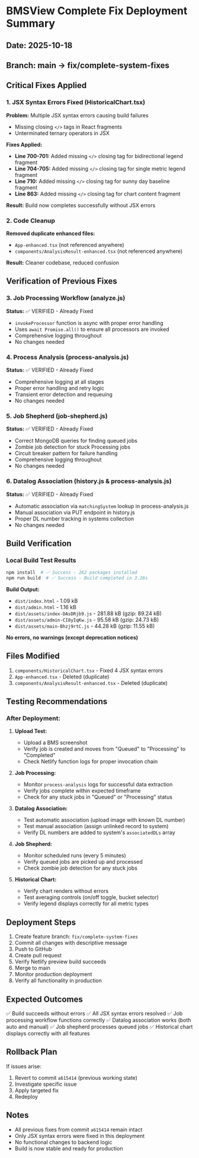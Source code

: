 # BMSView Complete Fix Deployment Summary

## Date: 2025-10-18
## Branch: main → fix/complete-system-fixes

## Critical Fixes Applied

### 1. JSX Syntax Errors Fixed (HistoricalChart.tsx)
**Problem:** Multiple JSX syntax errors causing build failures
- Missing closing `</>` tags in React fragments
- Unterminated ternary operators in JSX

**Fixes Applied:**
- **Line 700-701:** Added missing `</>` closing tag for bidirectional legend fragment
- **Line 704-705:** Added missing `</>` closing tag for single metric legend fragment  
- **Line 710:** Added missing `</>` closing tag for sunny day baseline fragment
- **Line 863:** Added missing `</>` closing tag for chart content fragment

**Result:** Build now completes successfully without JSX errors

### 2. Code Cleanup
**Removed duplicate enhanced files:**
- `App-enhanced.tsx` (not referenced anywhere)
- `components/AnalysisResult-enhanced.tsx` (not referenced anywhere)

**Result:** Cleaner codebase, reduced confusion

## Verification of Previous Fixes

### 3. Job Processing Workflow (analyze.js)
**Status:** ✅ VERIFIED - Already Fixed
- `invokeProcessor` function is async with proper error handling
- Uses `await Promise.all()` to ensure all processors are invoked
- Comprehensive logging throughout
- No changes needed

### 4. Process Analysis (process-analysis.js)
**Status:** ✅ VERIFIED - Already Fixed
- Comprehensive logging at all stages
- Proper error handling and retry logic
- Transient error detection and requeuing
- No changes needed

### 5. Job Shepherd (job-shepherd.js)
**Status:** ✅ VERIFIED - Already Fixed
- Correct MongoDB queries for finding queued jobs
- Zombie job detection for stuck Processing jobs
- Circuit breaker pattern for failure handling
- Comprehensive logging throughout
- No changes needed

### 6. Datalog Association (history.js &amp; process-analysis.js)
**Status:** ✅ VERIFIED - Already Fixed
- Automatic association via `matchingSystem` lookup in process-analysis.js
- Manual association via PUT endpoint in history.js
- Proper DL number tracking in systems collection
- No changes needed

## Build Verification

### Local Build Test Results
```bash
npm install  # ✅ Success - 262 packages installed
npm run build  # ✅ Success - Build completed in 3.26s
```

**Build Output:**
- `dist/index.html` - 1.09 kB
- `dist/admin.html` - 1.16 kB
- `dist/assets/index-DAsDRjb9.js` - 281.88 kB (gzip: 89.24 kB)
- `dist/assets/admin-CI8yIqKw.js` - 95.58 kB (gzip: 24.73 kB)
- `dist/assets/main-Bhzj9rtC.js` - 44.28 kB (gzip: 11.55 kB)

**No errors, no warnings (except deprecation notices)**

## Files Modified

1. `components/HistoricalChart.tsx` - Fixed 4 JSX syntax errors
2. `App-enhanced.tsx` - Deleted (duplicate)
3. `components/AnalysisResult-enhanced.tsx` - Deleted (duplicate)

## Testing Recommendations

### After Deployment:
1. **Upload Test:**
   - Upload a BMS screenshot
   - Verify job is created and moves from "Queued" to "Processing" to "Completed"
   - Check Netlify function logs for proper invocation chain

2. **Job Processing:**
   - Monitor `process-analysis` logs for successful data extraction
   - Verify jobs complete within expected timeframe
   - Check for any stuck jobs in "Queued" or "Processing" status

3. **Datalog Association:**
   - Test automatic association (upload image with known DL number)
   - Test manual association (assign unlinked record to system)
   - Verify DL numbers are added to system's `associatedDLs` array

4. **Job Shepherd:**
   - Monitor scheduled runs (every 5 minutes)
   - Verify queued jobs are picked up and processed
   - Check zombie job detection for any stuck jobs

5. **Historical Chart:**
   - Verify chart renders without errors
   - Test averaging controls (on/off toggle, bucket selector)
   - Verify legend displays correctly for all metric types

## Deployment Steps

1. Create feature branch: `fix/complete-system-fixes`
2. Commit all changes with descriptive message
3. Push to GitHub
4. Create pull request
5. Verify Netlify preview build succeeds
6. Merge to main
7. Monitor production deployment
8. Verify all functionality in production

## Expected Outcomes

✅ Build succeeds without errors
✅ All JSX syntax errors resolved
✅ Job processing workflow functions correctly
✅ Datalog association works (both auto and manual)
✅ Job shepherd processes queued jobs
✅ Historical chart displays correctly with all features

## Rollback Plan

If issues arise:
1. Revert to commit `a615414` (previous working state)
2. Investigate specific issue
3. Apply targeted fix
4. Redeploy

## Notes

- All previous fixes from commit `a615414` remain intact
- Only JSX syntax errors were fixed in this deployment
- No functional changes to backend logic
- Build is now stable and ready for production